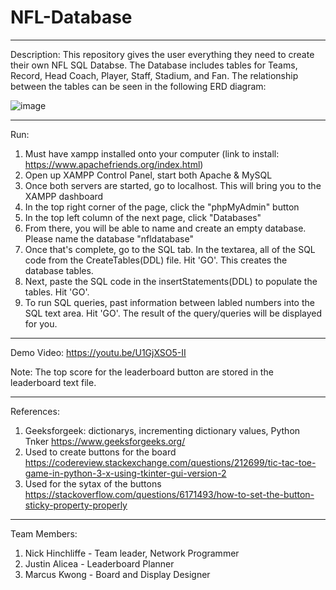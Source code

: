 # NFL-Database
________________________________________________________________________________________________________
Description:
This repository gives the user everything they need to create their own NFL SQL Databse. The Database includes tables for Teams, Record, Head Coach, Player, Staff, Stadium, and Fan. The relationship between the tables can be seen in the following ERD diagram:

![image](https://user-images.githubusercontent.com/56371249/111468958-85d2d700-86fc-11eb-9216-3e6ceff461ff.png)




________________________________________________________________________________________________________
Run: 
1) Must have xampp installed onto your computer (link to install: https://www.apachefriends.org/index.html)
2) Open up XAMPP Control Panel, start both Apache & MySQL
3) Once both servers are started, go to localhost. This will bring you to the XAMPP dashboard
4) In the top right corner of the page, click the "phpMyAdmin" button
5) In the top left column of the next page, click "Databases"
6) From there, you will be able to name and create an empty database. Please name the database "nfldatabase"
7) Once that's complete, go to the SQL tab. In the textarea, all of the SQL code from the CreateTables(DDL) file. Hit 'GO'. This creates the database tables.
8) Next, paste the SQL code in the insertStatements(DDL) to populate the tables. Hit 'GO'.
9) To run SQL queries, past information between labled numbers into the SQL text area. Hit 'GO'. The result of the query/queries will be displayed for you.

________________________________________________________________________________________________________
Demo Video:
https://youtu.be/U1GjXSO5-II

Note: The top score for the leaderboard button are stored in the leaderboard text file. 
________________________________________________________________________________________________________
References:
1. Geeksforgeek: dictionarys, incrementing dictionary values, Python Tnker 
https://www.geeksforgeeks.org/
2. Used to create buttons for the board
https://codereview.stackexchange.com/questions/212699/tic-tac-toe-game-in-python-3-x-using-tkinter-gui-version-2
3. Used for the sytax of the buttons
https://stackoverflow.com/questions/6171493/how-to-set-the-button-sticky-property-properly

________________________________________________________________________________________________________
Team Members:
1) Nick Hinchliffe - Team leader, Network Programmer
2) Justin Alicea - Leaderboard Planner
3) Marcus Kwong - Board and Display Designer
 
